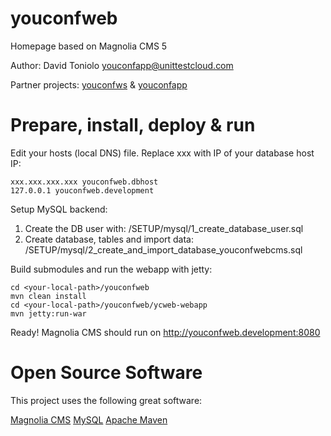 youconfweb
==========

Homepage based on Magnolia CMS 5

Author: David Toniolo <youconfapp@unittestcloud.com>

Partner projects: [youconfws](https://github.com/davidtoniolo/youconfws) & [youconfapp](https://github.com/davidtoniolo/youconfapp) 


Prepare, install, deploy & run
==============================

Edit your hosts (local DNS) file. Replace xxx with IP of your database host IP:

	xxx.xxx.xxx.xxx youconfweb.dbhost
	127.0.0.1 youconfweb.development


Setup MySQL backend:

1. Create the DB user with: /SETUP/mysql/1_create_database_user.sql
2. Create database, tables and import data: /SETUP/mysql/2_create_and_import_database_youconfwebcms.sql


Build submodules and run the webapp with jetty:

	cd <your-local-path>/youconfweb
	mvn clean install
	cd <your-local-path>/youconfweb/ycweb-webapp
	mvn jetty:run-war


Ready! Magnolia CMS should run on http://youconfweb.development:8080


Open Source Software
====================

This project uses the following great software:

[Magnolia CMS](http://www.magnolia-cms.com)
[MySQL](http://www.mysql.de)
[Apache Maven](http://maven.apache.org)
